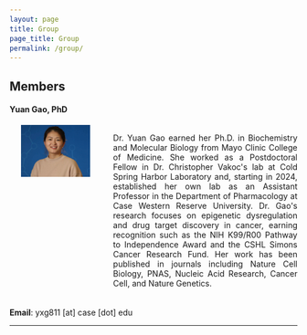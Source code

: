```yaml
---
layout: page
title: Group
page_title: Group
permalink: /group/
---
```

## Members
<h4><strong>Yuan Gao, PhD</strong></h4>
<div style="display: flex; align-items: flex-start; margin-bottom: 20px;">
  <div style="flex: 1; text-align: center;">
    <img src="../pics/Gao-Yuan.jpg" alt="Yuan Gao Photo" style="max-width: 75%; height: auto;">
  </div>
  <div style="flex: 2; padding-left: 20px; text-align: justify;">
    <p>Dr. Yuan Gao earned her Ph.D. in Biochemistry and Molecular Biology from Mayo Clinic College of Medicine. She worked as a Postdoctoral Fellow in Dr. Christopher Vakoc's lab at Cold Spring Harbor Laboratory and, starting in 2024, established her own lab as an Assistant Professor in the Department of Pharmacology at Case Western Reserve University. Dr. Gao's research focuses on epigenetic dysregulation and drug target discovery in cancer, earning recognition such as the NIH K99/R00 Pathway to Independence Award and the CSHL Simons Cancer Research Fund. Her work has been published in journals including Nature Cell Biology, PNAS, Nucleic Acid Research, Cancer Cell, and Nature Genetics.
  </div>
</div>

**Email**: yxg811 [at] case [dot] edu


***
<!---
## Alumni

| Name | Role | Current status |
| ----------- | ----------- | -----------
|  |  |  ||
-->
